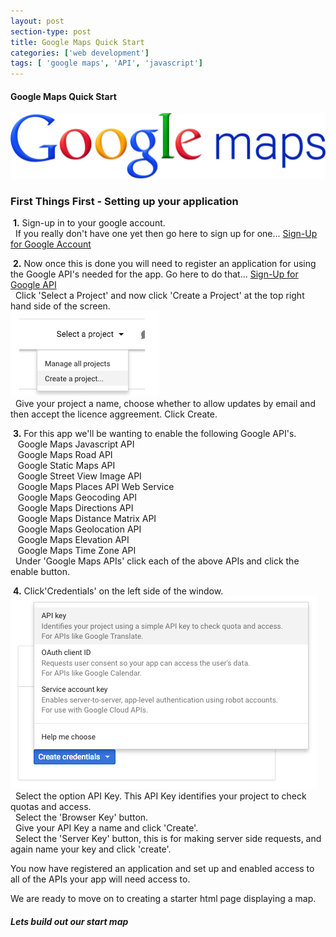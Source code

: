 ```yaml
---
layout: post
section-type: post
title: Google Maps Quick Start
categories: ['web development']
tags: [ 'google maps', 'API', 'javascript']
---
```



#### Google Maps Quick Start

![Google Maps](/img/Google_maps_logo.png "Google Maps")

### First Things First - Setting up your application

&nbsp;**1.** Sign-up in to your google account.  
&nbsp;&nbsp;If you really don't have one yet then go here to sign up for one... [Sign-Up for Google Account](https://accounts.google.com)    

&nbsp;**2.** Now once this is done you will need to register an application for using the Google API's needed for the app. Go here to do that... [Sign-Up for Google API](https://console.developers.google.com)  
&nbsp;&nbsp;Click 'Select a Project' and now click 'Create a Project' at the top right hand side of the screen.  
![Create a Project](/img/create_google_project.png "Create a Project")  
&nbsp;&nbsp;Give your project a name, choose whether to allow updates by email and then accept the licence aggreement. Click Create.  

&nbsp;**3.** For this app we'll be wanting to enable the following Google API's.  
&nbsp;&nbsp;&nbsp;Google Maps Javascript API  
&nbsp;&nbsp;&nbsp;Google Maps Road API  
&nbsp;&nbsp;&nbsp;Google Static Maps API  
&nbsp;&nbsp;&nbsp;Google Street View Image API  
&nbsp;&nbsp;&nbsp;Google Maps Places API Web Service  
&nbsp;&nbsp;&nbsp;Google Maps Geocoding API  
&nbsp;&nbsp;&nbsp;Google Maps Directions API  
&nbsp;&nbsp;&nbsp;Google Maps Distance Matrix API  
&nbsp;&nbsp;&nbsp;Google Maps Geolocation API  
&nbsp;&nbsp;&nbsp;Google Maps Elevation API  
&nbsp;&nbsp;&nbsp;Google Maps Time Zone API  
&nbsp;&nbsp;Under 'Google Maps APIs' click each of the above APIs and click the enable button.  

&nbsp;**4.** Click'Credentials' on the left side of the window.  
![Create API Keys](/img/APIKeys.png "Create API Keys")
&nbsp;&nbsp;Select the option API Key.  This API Key identifies your project to check quotas and access.  
&nbsp;&nbsp;Select the 'Browser Key' button.  
&nbsp;&nbsp;Give your API Key a name and click 'Create'.  
&nbsp;&nbsp;Select the 'Server Key' button, this is for making server side requests, and again name your key and click 'create'.  

You now have registered an application and set up and enabled access to all of the APIs your app will need access to.  

We are ready to move on to creating a starter html page displaying a map.  


##### Lets build out our start map







